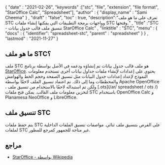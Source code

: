 {
  "date" : "2021-02-26",
  "keywords" :["stc", "file", "extension", "file format", "StarOffice Calc", "Spreadsheet"],
  "author" : {
    "display_name" : "Sami Cheema"
} ,
  "draft" : "false",
  "toc" : true,
  "description":"تعرف على ما هو ملف STC وواجهات برمجة التطبيقات التي يمكنها إنشاء ملفات STC وفتحها." ,
  "title" :"STC - تنسيق ملف قالب جدول بيانات StarOffice Calc" ,
  "linktitle" : "STC",
  "menu" : {
    "docs" : {
      "identifier": "spreadsheet-stc",
      "parent" : "spreadsheet"
}
} ,
  "lastmod" : "2021-11-27"
}

## ما هو ملف STC؟

ملف STC هو ملف قالب جدول بيانات تم إنشاؤه ودعمه في الأصل بواسطة برنامج [StarOffice](http://www.staroffice.com). يحتوي على إعدادات لإنشاء ملفات جداول بيانات أخرى تستخدم معلومات النموذج لإعداد إعدادات جدول البيانات مثل تنسيق الصفحة وحجم الخط والهوامش والمخططات وما إلى ذلك. تم اعتماد تنسيق الملف لاحقًا بواسطة Apache OpenOffice ، ولكن تم استبداله لاحقًا بالاستخدام من تنسيق ملف [.ots](/ar/ spreadsheet / ots /) لتخزين معلومات ملف القالب. يمكن فتح ملفات STC باستخدام OpenOffice Calc و Planamesa NeoOffice و LibreOffice.

## تنسيق ملف STC

يتم حفظ ملفات STC على القرص بتنسيق ملف ثنائي. مواصفات تنسيق الملفات الداخلية لملفات STC غير متاحة للجمهور كمرجع للمطور.

## مراجع ##

* [StarOffice - بواسطة Wikipedia](https://en.wikipedia.org/wiki/StarOffice)

